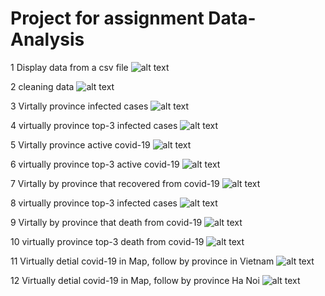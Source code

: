 # Project for assignment Data-Analysis

1 Display data from a csv file
![alt text](image.png)

2 cleaning data
![alt text](image-1.png)

3 Virtally province infected cases
![alt text](image-2.png)

4 virtually province top-3 infected cases
![alt text](image-3.png)

5 Virtally province active covid-19
![alt text](image-4.png)

6 virtually province top-3 active covid-19
![alt text](image-5.png)

7 Virtally by province that recovered from covid-19 
![alt text](image-6.png)

8 virtually province top-3 infected cases
![alt text](image-7.png)

9 Virtally by province that death from covid-19
![alt text](image-8.png)

10 virtually province top-3 death from covid-19
![alt text](image-9.png)

11 Virtually detial covid-19 in Map, follow by province in Vietnam
![alt text](image-10.png)

12 Virtually detial covid-19 in Map, follow by province Ha Noi
![alt text](image-11.png)
